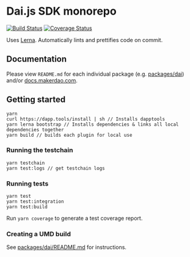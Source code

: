 # Dai.js SDK monorepo

[![Build Status][build]][build-url]
[![Coverage Status][cover]][cover-url]

Uses [Lerna](https://github.com/lerna/lerna). Automatically lints and prettifies
code on commit.

## Documentation

Please view `README.md` for each individual package (e.g. [packages/dai](https://github.com/makerdao/dai.js/blob/dev/packages/dai/README.md)) and/or [docs.makerdao.com](https://docs.makerdao.com/build/dai.js).

## Getting started

```
yarn
curl https://dapp.tools/install | sh // Installs dapptools
yarn lerna bootstrap // Installs dependencies & links all local dependencies together
yarn build // builds each plugin for local use
```

### Running the testchain

```
yarn testchain
yarn test:logs // get testchain logs
```

### Running tests

```
yarn test
yarn test:integration
yarn test:build
```

Run `yarn coverage` to generate a test coverage report.

### Creating a UMD build

See [packages/dai/README.md](https://github.com/makerdao/dai.js/blob/dev/packages/dai/README.md#commands) for instructions.

[build]: https://circleci.com/gh/makerdao/dai.js.svg?style=svg
[build-url]: https://circleci.com/gh/makerdao/dai.js
[cover]: https://codecov.io/gh/makerdao/dai.js/branch/dev/graph/badge.svg
[cover-url]: https://codecov.io/gh/makerdao/dai.js
